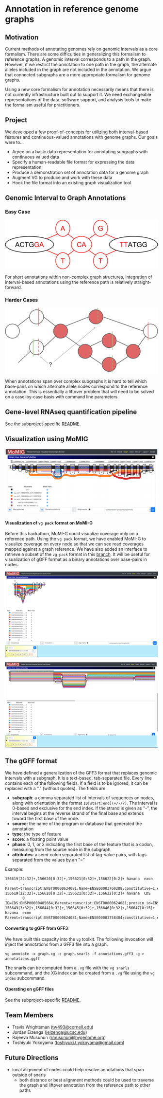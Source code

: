 # Annotation in reference genome graphs

## Motivation

Current methods of annotating genomes rely on genomic intervals as a core formalism.
There are some difficulties in generalizing this formalism to reference graphs.
A genomic interval corresponds to a path in the graph.
However, if we restrict the annotation to one path in the graph, the alternate alleles included in the graph are not included in the annotation.
We argue that connected subgraphs are a more appropriate formalism for genome graphs.

Using a new core formalism for annotation necessarily means that there is not currently infrastructure built out to support it.
We need exchangeable representations of the data, software support, and analysis tools to make the formalism useful for practitioners.

## Project

We developed a few proof-of-concepts for utilizing both interval-based features and continuous-valued annotations with genome graphs. Our goals were to...

* Agree on a basic data representation for annotating subgraphs with continuous valued data
* Specify a human-readable file format for expressing the data representation
* Produce a demonstration set of annotation data for a genome graph
* Augment VG to produce and work with these data
* Hook the file format into an existing graph visualization tool

## Genomic Interval to Graph Annotations

### Easy Case

![Annotation Import, The Easy Case](fig/annotation_easy_case.svg)

For short annotations within non-complex graph structures, integration of interval-based annotations using the reference path is relatively straight-forward.

### Harder Cases

![Annotation Import, The Harder Cases](fig/annotation_harder_cases.svg)

When annotations span over complex subgraphs it is hard to tell which base-pairs on which alternate allele nodes correspond to the reference annotation.
This is essentially a liftover problem that will need to be solved on a case-by-case basis with command line parameters.

## Gene-level RNAseq quantification pipeline

See the subproject-specific [README](gene_quant/README.md).

## Visualization using MoMIG

![MoMIG Genome Graph Visualization software screenshot](fig/momig_screenshot.png)

#### Visualization of `vg pack` format on MoMI-G

Before this hackathon, MoMI-G could visualize coverage only on a reference path. Using the `vg pack` format, we have enabled MoMI-G to visualize coverage on every node so that we can see read coverages mapped against a graph reference. We have also added an interface to retrieve a subset of the `vg pack` format in this [branch](https://github.com/vgteam/vg/pull/2185). It will be useful for visualization of gGFF format as a binary annotations over base-pairs in nodes.

![MoMIG Genome Graph Visualization software screenshot](fig/momig_final_screenshot.png)

![MoMIG Genome Graph Visualization software screenshot](fig/momig_final_screenshot2.png)

## The gGFF format

We have defined a generalization of the GFF3 format that replaces genomic intervals with a subgraph. It is a text-based, tab-separated file. Every line contains each of the following fields. If a field is to be ignored, it can be replaced with a "." (without quotes). The fields are

* **subgraph**: a comma separated list of intervals of sequences on nodes, along with orientation in the format `ID[start:end](+/-/?)`. The interval is 0-based and exclusive for the end index. If the strand is given as "-", the interval begins at the reverse strand of the final base and extends toward the first base of the node.
* **source**: the name of the program or database that generated the annotation
* **type**: the type of feature
* **score**: a floating point value
* **phase**: 0, 1, or 2 indicating the first base of the feature that is a codon, measuring from the source node in the subgraph
* **attributes**: a semi-colon separated list of tag-value pairs, with tags separated from the values by an "="

Example:

```
156619[22:32]+,156620[0:32]+,156621[0:32]+,156622[0:2]+ havana  exon    .       .       Parent=transcript:ENST00000624081;Name=ENSE00003760288;constitutive=1;ensembl_end_phase=1;ensembl_phase=0;exon_id=ENSE00003760288;rank=1;version=1
156619[22:32]+,156620[0:32]+,156621[0:32]+,156622[0:2]+ havana  CDS     .       0       ID=CDS:ENSP00000485664;Parent=transcript:ENST00000624081;protein_id=ENSP00000485664
156643[3:32]+,156644[0:32]+,156645[0:32]+,156646[0:32]+,156647[0:15]+   havana  exon    .       .       Parent=transcript:ENST00000624081;Name=ENSE00003758404;constitutive=1;ensembl_end_phase=0;ensembl_phase=1;exon_id=ENSE00003758404;rank=2;version=1
```

#### Converting to gGFF from GFF3

We have built this capacity into the `vg` toolkit. The following invocation will inject the annotations from a GFF3 file into a graph:

```
vg annotate -x graph.xg -s graph.snarls -f annotations.gff3 -g > annotations.ggff
```

The snarls can be computed from a `.vg` file with the `vg snarls` subcommand, and the XG index can be created from a `.vg` file using the `vg index` subcommand.

#### Operating on gGFF files

See the subproject-specific [README](ggfftools/README.md).

## Team Members

* Travis Wrightsman (tw493@cornell.edu)
* Jordan Eizenga (jeizenga@ucsc.edu)
* Rajeeva Musunuri (rmusunuri@nygenome.org)
* Toshiyuki Yokoyama (toshiyuki.t.yokoyama@gmail.com)

## Future Directions

* local alignment of nodes could help resolve annotations that span outside of snarls
  * both distance or best alignment methods could be used to traverse the graph and liftover annotation from the reference path to other paths

